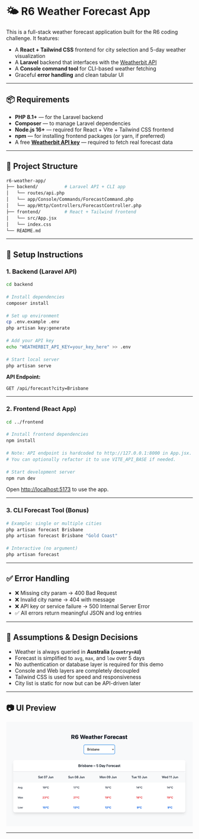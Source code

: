 # 🌤 R6 Weather Forecast App

This is a full-stack weather forecast application built for the R6 coding challenge. It features:

- A **React + Tailwind CSS** frontend for city selection and 5-day weather visualization  
- A **Laravel** backend that interfaces with the [Weatherbit API](https://www.weatherbit.io/api/weather-forecast-16-day)  
- A **Console command tool** for CLI-based weather fetching  
- Graceful **error handling** and clean tabular UI  

---

## 📦 Requirements

- **PHP 8.1+** — for the Laravel backend
- **Composer** — to manage Laravel dependencies
- **Node.js 16+** — required for React + Vite + Tailwind CSS frontend
- **npm** — for installing frontend packages (or yarn, if preferred)
- A free **[Weatherbit API key](https://www.weatherbit.io/)** — required to fetch real forecast data


---

## 📁 Project Structure

```bash
r6-weather-app/
├── backend/          # Laravel API + CLI app
│   └── routes/api.php
│   └── app/Console/Commands/ForecastCommand.php
│   └── app/Http/Controllers/ForecastController.php
├── frontend/         # React + Tailwind frontend
│   └── src/App.jsx
│   └── index.css
└── README.md
```

---

## 🚀 Setup Instructions

### 1. Backend (Laravel API)

```bash
cd backend

# Install dependencies
composer install

# Set up environment
cp .env.example .env
php artisan key:generate

# Add your API key
echo "WEATHERBIT_API_KEY=your_key_here" >> .env

# Start local server
php artisan serve
```

**API Endpoint:**
```http
GET /api/forecast?city=Brisbane
```

---

### 2. Frontend (React App)

```bash
cd ../frontend

# Install frontend dependencies
npm install

# Note: API endpoint is hardcoded to http://127.0.0.1:8000 in App.jsx.
# You can optionally refactor it to use VITE_API_BASE if needed.

# Start development server
npm run dev
```

Open [http://localhost:5173](http://localhost:5173) to use the app.

---

### 3. CLI Forecast Tool (Bonus)

```bash
# Example: single or multiple cities
php artisan forecast Brisbane
php artisan forecast Brisbane "Gold Coast"

# Interactive (no argument)
php artisan forecast
```

---

## ✅ Error Handling

- ❌ Missing city param → 400 Bad Request  
- ❌ Invalid city name → 404 with message  
- ❌ API key or service failure → 500 Internal Server Error  
- ✅ All errors return meaningful JSON and log entries  

---

## 🧠 Assumptions & Design Decisions

- Weather is always queried in **Australia (`country=AU`)**
- Forecast is simplified to `avg`, `max`, and `low` over 5 days
- No authentication or database layer is required for this demo
- Console and Web layers are completely decoupled
- Tailwind CSS is used for speed and responsiveness
- City list is static for now but can be API-driven later

---

## 📷 UI Preview

![Screenshot of R6 Weather Forecast](frontend-preview.png)

---

